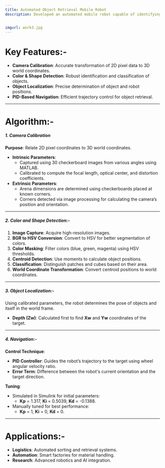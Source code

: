 ```yaml
---
title: Automated Object Retrieval Mobile Robot
description: Developed an automated mobile robot capable of identifying and retrieving color cubes placed on an arena, based on color detection. By integrating computer vision and robotic manipulation, the system will detect the position of both the arena and the target object, instructing the robot to navigate, grip, and relocate the object to a designated area based on its color.


imgurl: work3.jpg
---
```


# **Key Features**:-
- **Camera Calibration**: Accurate transformation of 2D pixel data to 3D world coordinates.
- **Color & Shape Detection**: Robust identification and classification of objects.
- **Object Localization**: Precise determination of object and robot positions.
- **PID-Based Navigation**: Efficient trajectory control for object retrieval.

---

# **Algorithm**:-

##### **1. Camera Calibration**
**Purpose**: Relate 2D pixel coordinates to 3D world coordinates.  
- **Intrinsic Parameters**: 
  - Captured using 30 checkerboard images from various angles using MATLAB.
  - Calibrated to compute the focal length, optical center, and distortion coefficients.
- **Extrinsic Parameters**:  
  - Arena dimensions are determined using checkerboards placed at known corners.
  - Corners detected via image processing for calculating the camera’s position and orientation.

---

##### **2. Color and Shape Detection**:-
1. **Image Capture**: Acquire high-resolution images.  
2. **BGR to HSV Conversion**: Convert to HSV for better segmentation of colors.  
3. **Color Masking**: Filter colors (blue, green, magenta) using HSV thresholds.  
4. **Centroid Detection**: Use moments to calculate object positions.  
5. **Classification**: Distinguish patches and cubes based on their area.  
6. **World Coordinate Transformation**: Convert centroid positions to world coordinates.

---

##### **3. Object Localization**:-
Using calibrated parameters, the robot determines the pose of objects and itself in the world frame.  
- **Depth (Zw)**: Calculated first to find **Xw** and **Yw** coordinates of the target.

---

##### **4. Navigation**:-
**Control Technique**:  
- **PID Controller**: Guides the robot’s trajectory to the target using wheel angular velocity ratio.  
- **Error Term**: Difference between the robot's current orientation and the target direction.

**Tuning**:  
- Simulated in Simulink for initial parameters:  
  - **Kp** = 1.317, **Ki** = 0.5039, **Kd** = -0.1388.  
- Manually tuned for best performance:  
  - **Kp** = 1, **Ki** = 0, **Kd** = 0.

---

# **Applications**:-
- **Logistics**: Automated sorting and retrieval systems.  
- **Automation**: Smart factories for material handling.  
- **Research**: Advanced robotics and AI integration.

  